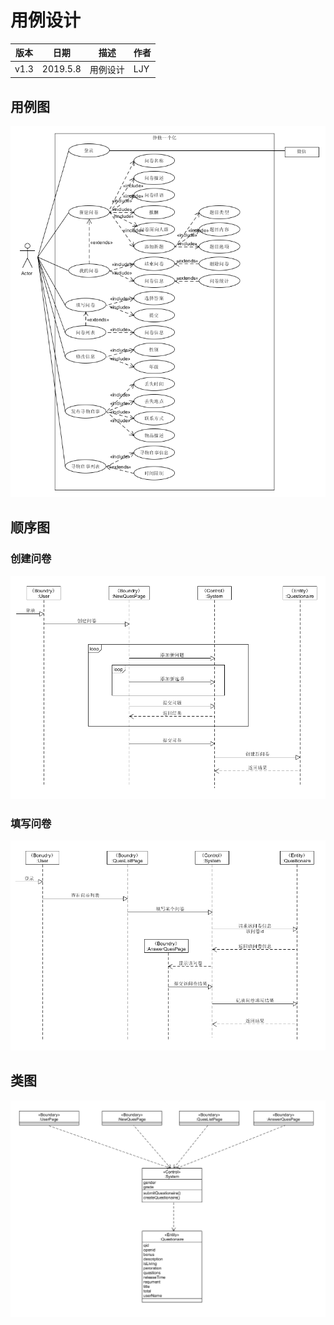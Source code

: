 # 用例设计
| 版本 | 日期 | 描述 | 作者 |
| - | - | - | - |
| v1.3 | 2019.5.8 | 用例设计 | LJY |

## 用例图

![](../../Requirement_specification/Requirement_image/Usecase_diagram.png)

## 顺序图

### 创建问卷

![](Usecase_image/ECB_sequence2.png)

### 填写问卷

![](Usecase_image/ECB_sequence1.png)

## 类图

![](Usecase_image/ECB_class.png)
